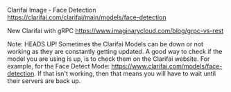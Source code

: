 Clarifai Image - Face Detection
https://clarifai.com/clarifai/main/models/face-detection

New Clarifai with gRPC
https://www.imaginarycloud.com/blog/grpc-vs-rest

Note:
HEADS UP! Sometimes the Clarifai Models can be down or not working as they are constantly getting updated. A good way to check if the model you are using is up, is to check them on the Clarifai website. For example, for the Face Detect Mode: https://www.clarifai.com/models/face-detection. If that isn't working, then that means you will have to wait until their servers are back up.
